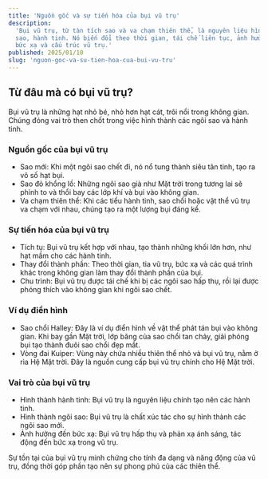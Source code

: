 ```yaml
---
title: 'Nguồn gốc và sự tiến hóa của bụi vũ trụ'
description:
  'Bụi vũ trụ, từ tàn tích sao và va chạm thiên thể, là nguyên liệu hình thành
  sao, hành tinh. Nó biến đổi theo thời gian, tái chế liên tục, ảnh hưởng đến
  bức xạ và cấu trúc vũ trụ.'
published: 2025/01/10
slug: 'nguon-goc-va-su-tien-hoa-cua-bui-vu-tru'
---
```


## Từ đâu mà có bụi vũ trụ?

Bụi vũ trụ là những hạt nhỏ bé, nhỏ hơn hạt cát, trôi nổi trong không gian.
Chúng đóng vai trò then chốt trong việc hình thành các ngôi sao và hành tinh.

### Nguồn gốc của bụi vũ trụ

- Sao mới: Khi một ngôi sao chết đi, nó nổ tung thành siêu tân tinh, tạo ra vô
  số hạt bụi.
- Sao đỏ khổng lồ: Những ngôi sao già như Mặt trời trong tương lai sẽ phình to
  và thổi bay các lớp khí và bụi vào không gian.
- Va chạm thiên thể: Khi các tiểu hành tinh, sao chổi hoặc vật thể vũ trụ va
  chạm với nhau, chúng tạo ra một lượng bụi đáng kể.

### Sự tiến hóa của bụi vũ trụ

- Tích tụ: Bụi vũ trụ kết hợp với nhau, tạo thành những khối lớn hơn, như hạt
  mầm cho các hành tinh.
- Thay đổi thành phần: Theo thời gian, tia vũ trụ, bức xạ và các quá trình khác
  trong không gian làm thay đổi thành phần của bụi.
- Chu trình: Bụi vũ trụ được tái chế khi bị các ngôi sao hấp thụ, rồi lại được
  phóng thích vào không gian khi ngôi sao chết.

### Ví dụ điển hình

- Sao chổi Halley: Đây là ví dụ điển hình về vật thể phát tán bụi vào không
  gian. Khi bay gần Mặt trời, lớp băng của sao chổi tan chảy, giải phóng bụi tạo
  thành đuôi sao chổi đẹp mắt.
- Vòng đai Kuiper: Vùng này chứa nhiều thiên thể nhỏ và bụi vũ trụ, nằm ở rìa Hệ
  Mặt trời. Đây là nguồn cung cấp bụi vũ trụ chính cho Hệ Mặt trời.

### Vai trò của bụi vũ trụ

- Hình thành hành tinh: Bụi vũ trụ là nguyên liệu chính tạo nên các hành tinh.
- Hình thành ngôi sao: Bụi vũ trụ là chất xúc tác cho sự hình thành các ngôi sao
  mới.
- Ảnh hưởng đến bức xạ: Bụi vũ trụ hấp thụ và phản xạ ánh sáng, tác động đến bức
  xạ trong vũ trụ.

Sự tồn tại của bụi vũ trụ minh chứng cho tính đa dạng và năng động của vũ trụ,
đồng thời góp phần tạo nên sự phong phú của các thiên thể.
